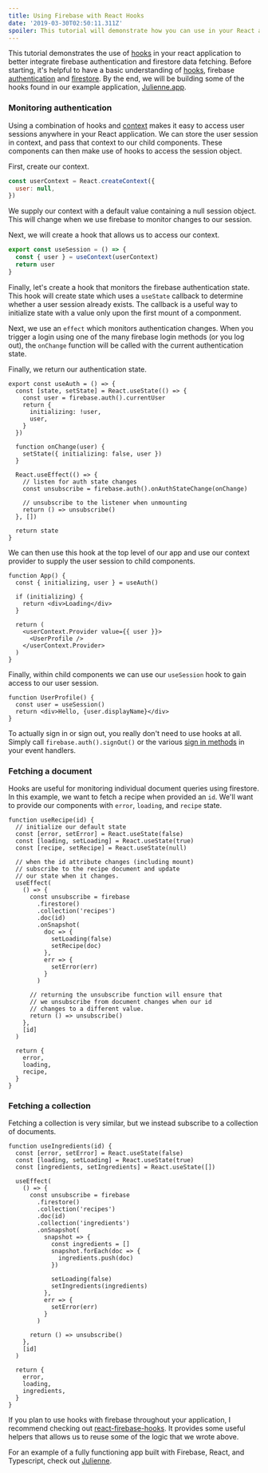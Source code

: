 ```yaml
---
title: Using Firebase with React Hooks
date: '2019-03-30T02:50:11.311Z'
spoiler: This tutorial will demonstrate how you can use in your React application to better integrate firebase authentication and firestore data fetching.
---
```


This tutorial demonstrates the use of [hooks](https://reactjs.org/docs/hooks-reference.html) in your react application to better integrate firebase authentication and firestore data fetching. Before starting, it's helpful to have a basic understanding of [hooks](https://reactjs.org/docs/hooks-intro.html), firebase [authentication](https://firebase.google.com/docs/auth/) and [firestore](https://firebase.google.com/docs/firestore/). By the end, we will be building some of the hooks found in our example application, [Julienne.app](https://github.com/bmcmahen/julienne).

### Monitoring authentication

Using a combination of hooks and [context](https://reactjs.org/docs/context.html) makes it easy to access user sessions anywhere in your React application. We can store the user session in context, and pass that context to our child components. These components can then make use of hooks to access the session object.

First, create our context.

```jsx
const userContext = React.createContext({
  user: null,
})
```

We supply our context with a default value containing a null session object. This will change when we use firebase to monitor changes to our session.

Next, we will create a hook that allows us to access our context.

```jsx
export const useSession = () => {
  const { user } = useContext(userContext)
  return user
}
```

Finally, let's create a hook that monitors the firebase authentication state. This hook will create state which uses a `useState` callback to determine whether a user session already exists. The callback is a useful way to initialize state with a value only upon the first mount of a componment.

Next, we use an `effect` which monitors authentication changes. When you trigger a login using one of the many firebase login methods (or you log out), the `onChange` function will be called with the current authentication state.

Finally, we return our authentication state.

```jsx{2-8,16}
export const useAuth = () => {
  const [state, setState] = React.useState(() => {
    const user = firebase.auth().currentUser
    return {
      initializing: !user,
      user,
    }
  })

  function onChange(user) {
    setState({ initializing: false, user })
  }

  React.useEffect(() => {
    // listen for auth state changes
    const unsubscribe = firebase.auth().onAuthStateChange(onChange)

    // unsubscribe to the listener when unmounting
    return () => unsubscribe()
  }, [])

  return state
}
```

We can then use this hook at the top level of our app and use our context provider to supply the user session to child components.

```jsx{2,9-11}
function App() {
  const { initializing, user } = useAuth()

  if (initializing) {
    return <div>Loading</div>
  }

  return (
    <userContext.Provider value={{ user }}>
      <UserProfile />
    </userContext.Provider>
  )
}
```

Finally, within child components we can use our `useSession` hook to gain access to our user session.

```jsx{2}
function UserProfile() {
  const user = useSession()
  return <div>Hello, {user.displayName}</div>
}
```

To actually sign in or sign out, you really don't need to use hooks at all. Simply call `firebase.auth().signOut()` or the various [sign in methods](https://firebase.google.com/docs/auth/) in your event handlers.

### Fetching a document

Hooks are useful for monitoring individual document queries using firestore. In this example, we want to fetch a recipe when provided an `id`. We'll want to provide our components with `error`, `loading`, and `recipe` state.

```jsx{3-5,12-24}
function useRecipe(id) {
  // initialize our default state
  const [error, setError] = React.useState(false)
  const [loading, setLoading] = React.useState(true)
  const [recipe, setRecipe] = React.useState(null)

  // when the id attribute changes (including mount)
  // subscribe to the recipe document and update
  // our state when it changes.
  useEffect(
    () => {
      const unsubscribe = firebase
        .firestore()
        .collection('recipes')
        .doc(id)
        .onSnapshot(
          doc => {
            setLoading(false)
            setRecipe(doc)
          },
          err => {
            setError(err)
          }
        )

      // returning the unsubscribe function will ensure that
      // we unsubscribe from document changes when our id
      // changes to a different value.
      return () => unsubscribe()
    },
    [id]
  )

  return {
    error,
    loading,
    recipe,
  }
}
```

### Fetching a collection

Fetching a collection is very similar, but we instead subscribe to a collection of documents.

```jsx{12-25}
function useIngredients(id) {
  const [error, setError] = React.useState(false)
  const [loading, setLoading] = React.useState(true)
  const [ingredients, setIngredients] = React.useState([])

  useEffect(
    () => {
      const unsubscribe = firebase
        .firestore()
        .collection('recipes')
        .doc(id)
        .collection('ingredients')
        .onSnapshot(
          snapshot => {
            const ingredients = []
            snapshot.forEach(doc => {
              ingredients.push(doc)
            })

            setLoading(false)
            setIngredients(ingredients)
          },
          err => {
            setError(err)
          }
        )

      return () => unsubscribe()
    },
    [id]
  )

  return {
    error,
    loading,
    ingredients,
  }
}
```

If you plan to use hooks with firebase throughout your application, I recommend checking out
[react-firebase-hooks](https://github.com/CSFrequency/react-firebase-hooks). It provides some useful helpers that allows us to reuse some of the logic that we wrote above.

For an example of a fully functioning app built with Firebase, React, and Typescript, check out [Julienne](https://github.com/bmcmahen/julienne).
